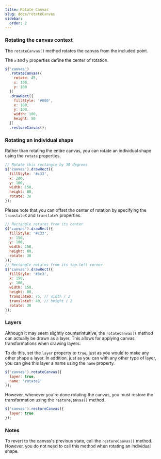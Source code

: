 ```yaml
---
title: Rotate Canvas
slug: docs/rotateCanvas
sidebar:
  order: 2
---
```


### Rotating the canvas context

The `rotateCanvas()` method rotates the canvas from the included point.

The `x` and `y` properties define the center of rotation.

```js
$('canvas')
  .rotateCanvas({
    rotate: 45,
    x: 100,
    y: 100
  })
  .drawRect({
    fillStyle: '#000',
    x: 100,
    y: 100,
    width: 100,
    height: 50
  })
  .restoreCanvas();
```

### Rotating an individual shape

Rather than rotating the entire canvas, you can rotate an individual shape using the `rotate` properties.

```js
// Rotate this rectangle by 30 degrees
$('canvas').drawRect({
  fillStyle: '#c33',
  x: 200,
  y: 100,
  width: 150,
  height: 80,
  rotate: 30
});
```

Please note that you can offset the center of rotation by specifying the `translateX` and `translateY` properties.

```js
// Rectangle rotates from its center
$('canvas').drawRect({
  fillStyle: '#c33',
  x: 150,
  y: 100,
  width: 150,
  height: 80,
  rotate: 30
});
// Rectangle rotates from its top-left corner
$('canvas').drawRect({
  fillStyle: '#6c3',
  x: 150,
  y: 100,
  width: 150,
  height: 80,
  translateX: 75, // width / 2
  translateY: 40, // height / 2
  rotate: 30
});
```

### Layers

Although it may seem slightly counterintuitive, the `rotateCanvas()` method can actually be drawn as a layer. This allows for applying canvas transformations when drawing layers.

To do this, set the `layer` property to `true`, just as you would to make any other shape a layer. In addition, just as you can with any other type of layer, you can give this layer a name using the `name` property.

```js
$('canvas').rotateCanvas({
  layer: true,
  name: 'rotate1'
});
```

However, whenever you're done rotating the canvas, you must restore the transformation using the `restoreCanvas()` method.

```js
$('canvas').restoreCanvas({
  layer: true
});
```

### Notes

To revert to the canvas's previous state, call the `restoreCanvas()` method. However, you do not need to call this method when rotating an individual shape.
